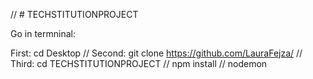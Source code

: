  // # TECHSTITUTIONPROJECT




Go in termninal:

First: cd Desktop // 
Second: git clone https://github.com/LauraFejza/ // 
Third: cd TECHSTITUTIONPROJECT // 
npm install // 
nodemon
